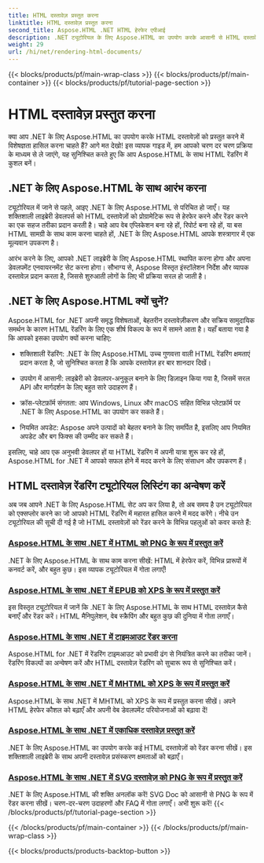 ```yaml
---
title: HTML दस्तावेज़ प्रस्तुत करना
linktitle: HTML दस्तावेज़ प्रस्तुत करना
second_title: Aspose.HTML .NET HTML हेरफेर एपीआई
description: .NET ट्यूटोरियल के लिए Aspose.HTML का उपयोग करके आसानी से HTML दस्तावेज़ों को रेंडर करना सीखें। HTML रेंडरिंग में महारत हासिल करने के लिए ट्यूटोरियल की एक व्यापक सूची देखें।
weight: 29
url: /hi/net/rendering-html-documents/
---
```


{{< blocks/products/pf/main-wrap-class >}}
{{< blocks/products/pf/main-container >}}
{{< blocks/products/pf/tutorial-page-section >}}

# HTML दस्तावेज़ प्रस्तुत करना


क्या आप .NET के लिए Aspose.HTML का उपयोग करके HTML दस्तावेज़ों को प्रस्तुत करने में विशेषज्ञता हासिल करना चाहते हैं? आगे मत देखो! इस व्यापक गाइड में, हम आपको चरण दर चरण प्रक्रिया के माध्यम से ले जाएंगे, यह सुनिश्चित करते हुए कि आप Aspose.HTML के साथ HTML रेंडरिंग में कुशल बनें।

## .NET के लिए Aspose.HTML के साथ आरंभ करना

ट्यूटोरियल में जाने से पहले, आइए .NET के लिए Aspose.HTML से परिचित हो जाएँ। यह शक्तिशाली लाइब्रेरी डेवलपर्स को HTML दस्तावेज़ों को प्रोग्रामेटिक रूप से हेरफेर करने और रेंडर करने का एक सहज तरीका प्रदान करती है। चाहे आप वेब एप्लिकेशन बना रहे हों, रिपोर्ट बना रहे हों, या बस HTML सामग्री के साथ काम करना चाहते हों, .NET के लिए Aspose.HTML आपके शस्त्रागार में एक मूल्यवान उपकरण है।

आरंभ करने के लिए, आपको .NET लाइब्रेरी के लिए Aspose.HTML स्थापित करना होगा और अपना डेवलपमेंट एनवायरनमेंट सेट करना होगा। सौभाग्य से, Aspose विस्तृत इंस्टॉलेशन निर्देश और व्यापक दस्तावेज़ प्रदान करता है, जिससे शुरुआती लोगों के लिए भी प्रक्रिया सरल हो जाती है।

## .NET के लिए Aspose.HTML क्यों चुनें?

Aspose.HTML for .NET अपनी समृद्ध विशेषताओं, बेहतरीन दस्तावेज़ीकरण और सक्रिय सामुदायिक समर्थन के कारण HTML रेंडरिंग के लिए एक शीर्ष विकल्प के रूप में सामने आता है। यहाँ बताया गया है कि आपको इसका उपयोग क्यों करना चाहिए:

- शक्तिशाली रेंडरिंग: .NET के लिए Aspose.HTML उच्च गुणवत्ता वाली HTML रेंडरिंग क्षमताएं प्रदान करता है, जो सुनिश्चित करता है कि आपके दस्तावेज़ हर बार शानदार दिखें।

- उपयोग में आसानी: लाइब्रेरी को डेवलपर-अनुकूल बनाने के लिए डिज़ाइन किया गया है, जिसमें सरल API और मार्गदर्शन के लिए बहुत सारे उदाहरण हैं।

- क्रॉस-प्लेटफ़ॉर्म संगतता: आप Windows, Linux और macOS सहित विभिन्न प्लेटफ़ॉर्म पर .NET के लिए Aspose.HTML का उपयोग कर सकते हैं।

- नियमित अपडेट: Aspose अपने उत्पादों को बेहतर बनाने के लिए समर्पित है, इसलिए आप नियमित अपडेट और बग फिक्स की उम्मीद कर सकते हैं।

इसलिए, चाहे आप एक अनुभवी डेवलपर हों या HTML रेंडरिंग में अपनी यात्रा शुरू कर रहे हों, Aspose.HTML for .NET में आपको सफल होने में मदद करने के लिए संसाधन और उपकरण हैं।

## HTML दस्तावेज़ रेंडरिंग ट्यूटोरियल लिस्टिंग का अन्वेषण करें

अब जब आपने .NET के लिए Aspose.HTML सेट अप कर लिया है, तो अब समय है उन ट्यूटोरियल को एक्सप्लोर करने का जो आपको HTML रेंडरिंग में महारत हासिल करने में मदद करेंगे। नीचे उन ट्यूटोरियल की सूची दी गई है जो HTML दस्तावेज़ों को रेंडर करने के विभिन्न पहलुओं को कवर करते हैं:

### [Aspose.HTML के साथ .NET में HTML को PNG के रूप में प्रस्तुत करें](./render-html-as-png/)
.NET के लिए Aspose.HTML के साथ काम करना सीखें: HTML में हेरफेर करें, विभिन्न प्रारूपों में कनवर्ट करें, और बहुत कुछ। इस व्यापक ट्यूटोरियल में गोता लगाएँ!
### [Aspose.HTML के साथ .NET में EPUB को XPS के रूप में प्रस्तुत करें](./render-epub-as-xps/)
इस विस्तृत ट्यूटोरियल में जानें कि .NET के लिए Aspose.HTML के साथ HTML दस्तावेज़ कैसे बनाएँ और रेंडर करें। HTML मैनिपुलेशन, वेब स्क्रैपिंग और बहुत कुछ की दुनिया में गोता लगाएँ।
### [Aspose.HTML के साथ .NET में टाइमआउट रेंडर करना](./rendering-timeout/)
Aspose.HTML for .NET में रेंडरिंग टाइमआउट को प्रभावी ढंग से नियंत्रित करने का तरीका जानें। रेंडरिंग विकल्पों का अन्वेषण करें और HTML दस्तावेज़ रेंडरिंग को सुचारू रूप से सुनिश्चित करें।
### [Aspose.HTML के साथ .NET में MHTML को XPS के रूप में प्रस्तुत करें](./render-mhtml-as-xps/)
 Aspose.HTML के साथ .NET में MHTML को XPS के रूप में प्रस्तुत करना सीखें। अपने HTML हेरफेर कौशल को बढ़ाएँ और अपनी वेब डेवलपमेंट परियोजनाओं को बढ़ावा दें!
### [Aspose.HTML के साथ .NET में एकाधिक दस्तावेज़ प्रस्तुत करें](./render-multiple-documents/)
.NET के लिए Aspose.HTML का उपयोग करके कई HTML दस्तावेज़ों को रेंडर करना सीखें। इस शक्तिशाली लाइब्रेरी के साथ अपनी दस्तावेज़ प्रसंस्करण क्षमताओं को बढ़ाएँ।
### [Aspose.HTML के साथ .NET में SVG दस्तावेज़ को PNG के रूप में प्रस्तुत करें](./render-svg-doc-as-png/)
.NET के लिए Aspose.HTML की शक्ति अनलॉक करें! SVG Doc को आसानी से PNG के रूप में रेंडर करना सीखें। चरण-दर-चरण उदाहरणों और FAQ में गोता लगाएँ। अभी शुरू करें!
{{< /blocks/products/pf/tutorial-page-section >}}

{{< /blocks/products/pf/main-container >}}
{{< /blocks/products/pf/main-wrap-class >}}

{{< blocks/products/products-backtop-button >}}

